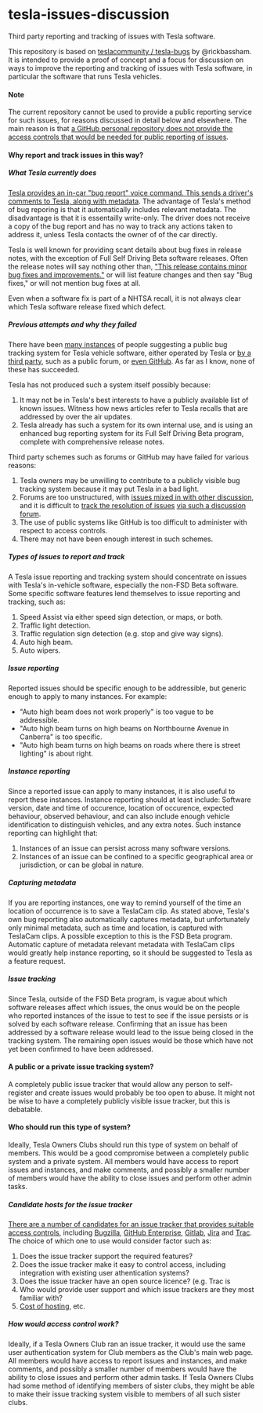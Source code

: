 # tesla-issues-discussion
Third party reporting and tracking of issues with Tesla software.

This repository is based on [teslacommunity / tesla-bugs](https://github.com/teslacommunity/tesla-bugs) by @rickbassham. It is intended to provide a proof of concept and a focus for discussion on ways to improve the reporting and tracking of issues with Tesla software, in particular the software that runs Tesla vehicles.

#### Note
The current repository cannot be used to provide a public reporting service for such issues, for reasons discussed in detail below and elsewhere. The main reason is that [a GitHub personal repository does not provide the access controls that would be needed for public reporting of issues](https://docs.github.com/en/account-and-profile/setting-up-and-managing-your-personal-account-on-github/managing-personal-account-settings/permission-levels-for-a-personal-account-repository#collaborator-access-for-a-repository-owned-by-a-personal-account).

#### Why report and track issues in this way?

##### What Tesla currently does

[Tesla provides an in-car "bug report" voice command. This sends a driver's comments to Tesla, along with metadata](https://www.tesla.com/ownersmanual/model3/en_gb/GUID-85DDA8E1-596D-4980-9C17-C4F4E0FAA280.html).
The advantage of Tesla's method of bug reporing is that it automatically includes relevant metadata.
The disadvantage is that it is essentailly write-only. The driver does not receive a copy of the bug report and has no way to track any actions taken to address it, unless Tesla contacts the owner of of the car directly.

Tesla is well known for providing scant details about bug fixes in release notes, with the exception of Full Self Driving Beta software releases.
Often the release notes will say nothing other than, ["This release contains minor bug fixes and improvements."](
https://teslascope.com/teslapedia/software/2021.4.18) or will list feature changes and then say "Bug fixes," or will not mention bug fixes at all.

Even when a software fix is part of a NHTSA recall, it is not always clear which Tesla software release fixed which defect.

##### Previous attempts and why they failed

There have been [many instances](https://teslamotorsclub.com/tmc/threads/feature-request-tesla-feature-request-and-bug-tracking-platform.301409/) of people suggesting a public bug tracking system for Tesla vehicle software, either operated by Tesla or [by a third party](https://www.reddit.com/r/teslamotors/comments/ei6rd8/tesla_software_bugs_tracking_bugs_and_bug_fixes/), such as a public forum, or [even GitHub](https://github.com/teslacommunity/tesla-bugs). As far as I know, none of these has succeeded.

Tesla has not produced such a system itself possibly because:
1. It may not be in Tesla's best interests to have a publicly available list of known issues. Witness how news articles refer to Tesla recalls that are addressed by over the air updates.
2. Tesla already has such a system for its own internal use, and is using an enhanced bug reporting system for its Full Self Driving Beta program, complete with comprehensive release notes.

Third party schemes such as forums or GitHub may have failed for various reasons:
1. Tesla owners may be unwilling to contribute to a publicly visible bug tracking system because it may put Tesla in a bad light.
2. Forums are too unstructured, with [issues mixed in with other discussion](https://www.reddit.com/r/TeslaLounge/comments/xjq8nk/reporting_bug_to_tesla/), and it is difficult to [track the resolution of issues](https://www.reddit.com/r/teslamotors/comments/arj0sd/sentry_mode_201953_second_update_bug_fixed/) [via such a discussion forum](https://www.reddit.com/r/teslamotors/comments/g0pw39/sentry_mode_keeps_turning_off_since_the_2020125/).
3. The use of public systems like GitHub is too difficult to administer with respect to access controls.
4. There may not have been enough interest in such schemes.

##### Types of issues to report and track

A Tesla issue reporting and tracking system should concentrate on issues with Tesla's in-vehicle software, especially the non-FSD Beta software. Some specific software features lend themselves to issue reporting and tracking, such as:
1. Speed Assist via either speed sign detection, or maps, or both.
2. Traffic light detection.
3. Traffic regulation sign detection (e.g. stop and give way signs).
4. Auto high beam.
5. Auto wipers.

##### Issue reporting

Reported issues should be specific enough to be addressible, but generic enough to apply to many instances. For example:

* "Auto high beam does not work properly" is too vague to be addressible.
* "Auto high beam turns on high beams on Northbourne Avenue in Canberra" is too specific.
* "Auto high beam turns on high beams on roads where there is street lighting" is about right.

##### Instance reporting

Since a reported issue can apply to many instances, it is also useful to report these instances. 
Instance reporting should at least include:
Software version, date and time of occurence, location of occurence, expected behaviour, observed behaviour,
and can also include enough vehicle identification to distinguish vehicles, and any extra notes.
Such instance reporting can highlight that:
1. Instances of an issue can persist across many software versions.
2. Instances of an issue can be confined to a specific geographical area or jurisdiction, or can be global in nature.

##### Capturing metadata

If you are reporting instances, one way to remind yourself of the time an location of occurrence is to save a TeslaCam clip.
As stated above, Tesla's own bug reporting also automatically captures metadata, but unfortunately only minimal metadata, such as time and location, is captured with TeslaCam clips.
A possible exception to this is the FSD Beta program.
Automatic capture of metadata relevant metadata with TeslaCam clips would greatly help instance reporting, so it should be suggested to Tesla as a feature request.

##### Issue tracking

Since Tesla, outside of the FSD Beta program, is vague about which software releases affect which issues, the onus would be on the people who reported instances of the issue to test to see if the issue persists or is solved by each software release. Confirming that an issue has been addressed by a software release would lead to the issue being closed in the tracking system. The remaining open issues would be those which have not yet been confirmed to have been addressed.

#### A public or a private issue tracking system?

A completely public issue tracker that would allow any person to self-register and create issues would probably be too open to abuse.
It might not be wise to have a completely publicly visible issue tracker, but this is debatable.

#### Who should run this type of system?

Ideally, Tesla Owners Clubs should run this type of system on behalf of members. 
This would be a good compromise between a completely public system and a private system.
All members would have access to report issues and instances, and make comments, and possibly a smaller number of members would have the ability to close issues and perform other admin tasks.

##### Candidate hosts for the issue tracker

[There are a number of candidates for an issue tracker that provides suitable access controls](https://en.wikipedia.org/wiki/Comparison_of_issue-tracking_systems), including [Bugzilla](https://www.bugzilla.org/), [GitHub Enterprise](https://docs.github.com/en/enterprise-server@3.6/admin/overview/about-github-for-enterprises), [Gitlab](https://docs.gitlab.com/ee/subscriptions/), [Jira](https://www.atlassian.com/software/jira) and [Trac](https://trac.edgewall.org/).
The choice of which one to use would consider factor such as:
1. Does the issue tracker support the required features?
2. Does the issue tracker make it easy to control access, including integration with existing user athentication systems?
3. Does the issue tracker have an open source licence? (e.g. Trac is 
4. Who would provide user support and which issue trackers are they most familiar with?
5. [Cost of hosting](https://trac.edgewall.org/wiki/CommercialServices), etc.

##### How would access control work?

Ideally, if a Tesla Owners Club ran an issue tracker, it would use the same user authentication system for Club members as the Club's main web page.
All members would have access to report issues and instances, and make comments, and possibly a smaller number of members would have the ability to close issues and perform other admin tasks.
If Tesla Owners Clubs had some method of identifying members of sister clubs, they might be able to make their issue tracking system visible to members of all such sister clubs.
